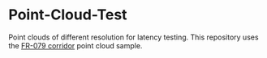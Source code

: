 # Point-Cloud-Test

Point clouds of different resolution for latency testing. This repository uses the [FR-079 corridor](http://ais.informatik.uni-freiburg.de/projects/datasets/octomap/) point cloud sample.